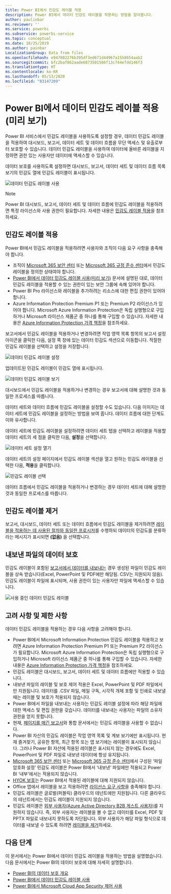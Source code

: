 ```yaml
---
title: Power BI에서 민감도 레이블 적용
description: Power BI에서 데이터 민감도 레이블을 적용하는 방법을 알아봅니다.
author: paulinbar
ms.reviewer: ''
ms.service: powerbi
ms.subservice: powerbi-service
ms.topic: conceptual
ms.date: 10/25/2019
ms.author: painbar
LocalizationGroup: Data from files
ms.openlocfilehash: e947802276b395df3ed671d44967a1558654aab2
ms.sourcegitcommit: bfc2baf862aade6873501566f13c744efdd146f3
ms.translationtype: HT
ms.contentlocale: ko-KR
ms.lasthandoff: 05/13/2020
ms.locfileid: "83147209"
---
```

# <a name="apply-data-sensitivity-labels-in-power-bi-preview"></a>Power BI에서 데이터 민감도 레이블 적용(미리 보기)

Power BI 서비스에서 민감도 레이블을 사용하도록 설정할 경우, 데이터 민감도 레이블을 적용하여 대시보드, 보고서, 데이터 세트 및 데이터 흐름을 무단 액세스 및 유출로부터 보호할 수 있습니다. 데이터 민감도 레이블을 사용하여 데이터에 올바른 레이블을 지정하면 권한 있는 사용자만 데이터에 액세스할 수 있습니다.

데이터 보호를 사용하도록 설정하면 대시보드, 보고서, 데이터 세트 및 데이터 흐름 목록 보기의 민감도 열에 민감도 레이블이 표시됩니다.

![데이터 민감도 레이블 사용](media/service-security-apply-data-sensitivity-labels/apply-data-sensitivity-labels-01.png)

> [!NOTE]
> Power BI 대시보드, 보고서, 데이터 세트 및 데이터 흐름에 민감도 레이블을 적용하려면 특정 라이선스와 사용 권한이 필요합니다. 자세한 내용은 [민감도 레이블 적용](#applying-sensitivity-labels)을 참조하세요.

## <a name="applying-sensitivity-labels"></a>민감도 레이블 적용

Power BI에서 민감도 레이블을 적용하려면 사용자와 조직이 다음 요구 사항을 충족해야 합니다.

* 조직이 [Microsoft 365 보안 센터](https://security.microsoft.com/) 또는 [Microsoft 365 규정 준수 센터](https://compliance.microsoft.com/)에서 민감도 레이블을 정의한 상태여야 합니다.
* [Power BI에서 데이터 민감도 레이블 사용(미리 보기)](../admin/service-security-enable-data-sensitivity-labels.md#enable-data-sensitivity-labels) 문서에 설명된 대로, 데이터 민감도 레이블을 적용할 수 있는 권한이 있는 보안 그룹에 속해 있어야 합니다.
* Power BI Pro 라이선스와 레이블을 추가하려는 리소스에 대한 편집 권한이 있어야 합니다. 
* Azure Information Protection Premium P1 또는 Premium P2 라이선스가 있어야 합니다. Microsoft Azure Information Protection은 독립 실행형으로 구입하거나 Microsoft 라이선스 제품군 중 하나를 통해 구입할 수 있습니다. 자세한 내용은 [Azure Information Protection 가격 책정](https://azure.microsoft.com/pricing/details/information-protection/)을 참조하세요.

보고서에서 민감도 레이블을 적용하거나 변경하려면 작업 영역 목록 항목의 보고서 설정 아이콘을 클릭한 다음, 설정 쪽 창에 있는 데이터 민감도 섹션으로 이동합니다. 적절한 민감도 레이블을 선택하고 설정을 저장합니다.

![데이터 민감도 레이블 설정](media/service-security-apply-data-sensitivity-labels/apply-data-sensitivity-labels-02.png)

업데이트된 민감도 레이블이 민감도 열에 표시됩니다. 

![데이터 민감도 레이블 보기](media/service-security-apply-data-sensitivity-labels/apply-data-sensitivity-labels-03.png)

대시보드에서 민감도 레이블을 적용하거나 변경하는 경우 보고서에 대해 설명한 것과 동일한 프로세스를 따릅니다. 

데이터 세트와 데이터 흐름에 민감도 레이블을 설정할 수도 있습니다. 다음 이미지는 데이터 세트에 민감도 레이블을 설정하는 방법을 보여 줍니다. 데이터 흐름에 대한 단계도 이와 유사합니다.

데이터 세트에 민감도 레이블을 설정하려면 데이터 세트 탭을 선택하고 레이블을 적용할 데이터 세트의 세 점을 클릭한 다음, **설정**을 선택합니다.

![데이터 세트 설정 열기](media/service-security-apply-data-sensitivity-labels/apply-data-sensitivity-labels-05.png)

데이터 세트의 설정 페이지에서 민감도 레이블 섹션을 열고 원하는 민감도 레이블을 선택한 다음, **적용**을 클릭합니다.

![민감도 레이블 선택](media/service-security-apply-data-sensitivity-labels/apply-data-sensitivity-labels-06.png)

데이터 흐름에서 민감도 레이블을 적용하거나 변경하는 경우 데이터 세트에 대해 설명한 것과 동일한 프로세스를 따릅니다.

## <a name="removing-sensitivity-labels"></a>민감도 레이블 제거
보고서, 대시보드, 데이터 세트 또는 데이터 흐름에서 민감도 레이블을 제거하려면 [레이블을 적용하는 데 사용된 절차와 동일한 프로시저](#applying-sensitivity-labels)를 수행하되 데이터의 민감도를 분류하라는 메시지가 표시되면 **(없음)** 을 선택합니다. 

## <a name="data-protection-in-exported-files"></a>내보낸 파일의 데이터 보호

민감도 레이블이 포함된 [보고서에서 데이터를 내보내는](https://docs.microsoft.com/power-bi/consumer/end-user-export) 경우 생성된 파일이 민감도 레이블을 상속 받습니다(Excel, PowerPoint 및 PDF에만 해당됨. CSV는 지원되지 않음). 민감도 레이블이 파일에 표시되며, 사용 권한이 있는 사용자만 파일에 액세스할 수 있습니다.

![사용 중인 데이터 민감도 레이블](media/service-security-apply-data-sensitivity-labels/apply-data-sensitivity-labels-04b.png)

## <a name="considerations-and-limitations"></a>고려 사항 및 제한 사항

데이터 민감도 레이블을 적용하는 경우 다음 사항을 고려해야 합니다.

* Power BI에서 Microsoft Information Protection 민감도 레이블을 적용하고 보려면 Azure Information Protection Premium P1 또는 Premium P2 라이선스가 필요합니다. Microsoft Azure Information Protection은 독립 실행형으로 구입하거나 Microsoft 라이선스 제품군 중 하나를 통해 구입할 수 있습니다. 자세한 내용은 [Azure Information Protection 가격 책정](https://azure.microsoft.com/pricing/details/information-protection/)을 참조하세요.
* 민감도 레이블은 대시보드, 보고서, 데이터 세트 및 데이터 흐름에만 적용할 수 있습니다.
* 내보낸 파일의 레이블 및 보호 제어 적용은 Excel, PowerPoint 및 PDF 파일에서만 지원됩니다. 데이터를 .CSV 파일, 메일 구독, 시각적 개체 포함 및 인쇄로 내보낼 때는 레이블 및 보호가 적용되지 않습니다.
* Power BI에서 파일을 내보내는 사용자는 민감도 레이블 설정에 따라 해당 파일에 대한 액세스 및 편집 권한을 갖습니다. 데이터를 내보내는 사용자는 파일의 소유자 권한을 얻지 못합니다. 
* 현재, [페이지를 매긴 보고서]( https://docs.microsoft.com/power-bi/paginated-reports-report-builder-power-bi)와 통합 문서에서는 민감도 레이블을 사용할 수 없습니다. 
* Power BI 자산의 민감도 레이블은 작업 영역 목록 및 계보 보기에만 표시됩니다. 현재 즐겨찾기, 공유한 항목, 최근 항목 또는 앱 보기에는 레이블이 표시되지 않습니다. 그러나 Power BI 자산에 적용된 레이블은 표시되지 않는 경우에도 Excel, PowerPoint 및 PDF 파일로 내보낸 데이터에 항상 유지됩니다.
* [Microsoft 365 보안 센터](https://security.microsoft.com/) 또는 [Microsoft 365 규정 준수 센터](https://compliance.microsoft.com/)에서 구성된 ‘파일 암호화 설정’ 민감도 레이블은 Power BI에서 ‘내보낸’ 파일에만 적용되고 Power BI ‘내부’에서는 적용되지 않습니다.   
* [HYOK 보호](https://docs.microsoft.com/azure/information-protection/configure-adrms-restrictions)는 Power BI에서 적용된 레이블에 대해 지원되지 않습니다.
* Office 앱에서 레이블을 보고 적용하려면 [라이선스 요구 사항](https://docs.microsoft.com/microsoft-365/compliance/get-started-with-sensitivity-labels#subscription-and-licensing-requirements-for-sensitivity-labels)을 충족해야 합니다.
* 민감도 레이블은 글로벌(퍼블릭) 클라우드의 테넌트에만 지원됩니다. 다른 클라우드의 테넌트에서는 민감도 레이블이 지원되지 않습니다.
* 민감도 레이블은 [외부 사용자(Azure Active Directory B2B 게스트 사용자)](../admin/service-admin-azure-ad-b2b.md)를 지원하지 않습니다. 즉, 외부 사용자는 레이블을 볼 수 없고 데이터를 Excel, PDF 및 PPTX 파일로 내보내지 못하도록 차단됩니다. 외부 사용자가 해당 파일 형식으로 데이터를 내보낼 수 있도록 하려면 [레이블을 제거](#removing-sensitivity-labels)하세요.

## <a name="next-steps"></a>다음 단계

이 문서에서는 Power BI에서 데이터 민감도 레이블을 적용하는 방법을 설명했습니다. 다음 문서에서는 Power BI의 데이터 보호에 대해 자세히 설명합니다. 

* [Power BI의 데이터 보호 개요](../admin/service-security-data-protection-overview.md)
* [Power BI에서 데이터 민감도 레이블 사용](../admin/service-security-enable-data-sensitivity-labels.md)
* [Power BI에서 Microsoft Cloud App Security 제어 사용](../admin/service-security-using-microsoft-cloud-app-security-controls.md)